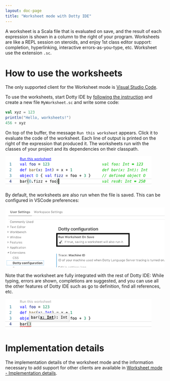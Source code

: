 ```yaml
---
layout: doc-page
title: "Worksheet mode with Dotty IDE"
---
```


A worksheet is a Scala file that is evaluated on save, and the result of each
expression is shown in a column to the right of your program. Worksheets are
like a REPL session on steroids, and enjoy 1st class editor support: completion,
hyperlinking, interactive errors-as-you-type, etc. Worksheet use the extension
`.sc`.

How to use the worksheets
=========================
The only supported client for the Worksheet mode is [Visual Studio
Code](https://code.visualstudio.com/).

To use the worksheets, start Dotty IDE by [following the
instruction](ide-support.html) and create a new file `MyWorksheet.sc` and
write some code:

```scala
val xyz = 123
println("Hello, worksheets!")
456 + xyz
```

On top of the buffer, the message `Run this worksheet` appears. Click it to
evaluate the code of the worksheet. Each line of output is printed on the right
of the expression that produced it. The worksheets run with the classes of your
project and its dependencies on their classpath.

![](../../images/worksheets/worksheet-run.png "Run worksheet")

By default, the worksheets are also run when the file is saved. This can be
configured in VSCode preferences:

![](../../images/worksheets/config-autorun.png "Configure run on save")

Note that the worksheet are fully integrated with the rest of Dotty IDE: While
typing, errors are shown, completions are suggested, and you can use all the
other features of Dotty IDE such as go to definition, find all references, etc.

![](../../images/worksheets/worksheet-help.png "IDE features in the worksheet")

Implementation details
======================

The implementation details of the worksheet mode and the information necessary to add support for
other clients are available in [Worksheet mode - Implementation
details](worksheet-mode-implementation-details.html).
